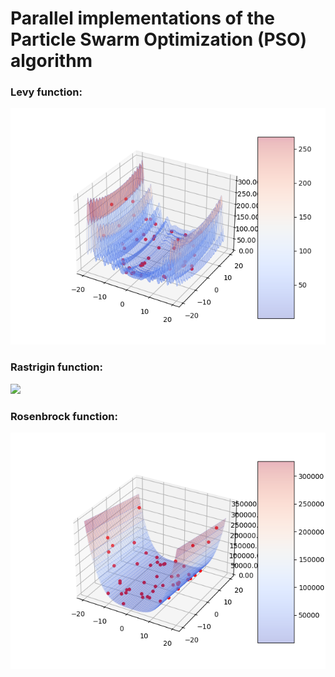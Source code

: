 # Parallel implementations of the Particle Swarm Optimization (PSO) algorithm

### Levy function:
![](assets/PSO_levy_func.gif)

### Rastrigin function:
![](assets/PSO_rastrigin_func.gif)

### Rosenbrock function:
![](assets/PSO_rosenbrock_func.gif)